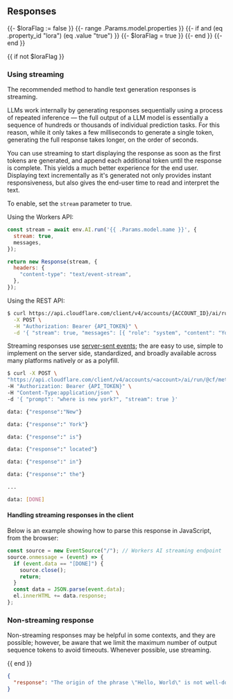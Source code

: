
## Responses

{{- $loraFlag := false }}
{{- range .Params.model.properties }}
{{- if and (eq .property_id "lora") (eq .value "true") }}
{{- $loraFlag = true }}
{{- end }}
{{- end }}

{{ if not $loraFlag }}

### Using streaming

The recommended method to handle text generation responses is streaming.

LLMs work internally by generating responses sequentially using a process of repeated inference — the full output of a LLM model is essentially a sequence of hundreds or thousands of individual prediction tasks. For this reason, while it only takes a few milliseconds to generate a single token, generating the full response takes longer, on the order of seconds.

You can use streaming to start displaying the response as soon as the first tokens are generated, and append each additional token until the response is complete. This yields a much better experience for the end user. Displaying text incrementally as it's generated not only provides instant responsiveness, but also gives the end-user time to read and interpret the text.

To enable, set the `stream` parameter to true.

Using the Workers API:

```javascript
const stream = await env.AI.run('{{ .Params.model.name }}', {
  stream: true,
  messages,
});

return new Response(stream, {
  headers: {
    "content-type": "text/event-stream",
  },
});
```

Using the REST API:

```sh
$ curl https://api.cloudflare.com/client/v4/accounts/{ACCOUNT_ID}/ai/run/{{ .Params.model.name }} \
  -X POST \
  -H "Authorization: Bearer {API_TOKEN}" \
  -d '{ "stream": true, "messages": [{ "role": "system", "content": "You are a friendly assistant" }, { "role": "user", "content": "Why is pizza so good?" }]}'
```

Streaming responses use [server-sent events](https://developer.mozilla.org/en-US/docs/Web/API/Server-sent_events/Using_server-sent_events); the are easy to use, simple to implement on the server side, standardized, and broadly available across many platforms natively or as a polyfill.

```sh
$ curl -X POST \
"https://api.cloudflare.com/client/v4/accounts/<account>/ai/run/@cf/meta/{{ .Params.model.name }}" \
-H "Authorization: Bearer {API_TOKEN}" \
-H "Content-Type:application/json" \
-d '{ "prompt": "where is new york?", "stream": true }'

data: {"response":"New"}

data: {"response":" York"}

data: {"response":" is"}

data: {"response":" located"}

data: {"response":" in"}

data: {"response":" the"}

...

data: [DONE]
```

#### Handling streaming responses in the client

Below is an example showing how to parse this response in JavaScript, from the browser:

```js
const source = new EventSource("/"); // Workers AI streaming endpoint
source.onmessage = (event) => {
  if (event.data == "[DONE]") {
    source.close();
    return;
  }
  const data = JSON.parse(event.data);
  el.innerHTML += data.response;
};
```

### Non-streaming response

Non-streaming responses may be helpful in some contexts, and they are possible; however, be aware that we limit the maximum number of output sequence tokens to avoid timeouts. Whenever possible, use streaming.

{{ end }}

```json
{
  "response": "The origin of the phrase \"Hello, World\" is not well-documented, but it is believed to have originated in the early days of computing. In the 1970s, when personal computers were first becoming popular, many programming languages, including C, had a simple \"Hello, World\" program that was used to demonstrate the basics of programming.\nThe idea behind the program was to print the words \"Hello, World\" on the screen, and it was often used as a first program for beginners to learn the basics of programming. Over time, the phrase \"Hello, World\" became a common greeting among programmers and computer enthusiasts, and it is now widely recognized as a symbol of the computing industry.\nIt's worth noting that the phrase \"Hello, World\" is not a specific phrase that was coined by any one person or organization, but rather a catchphrase that evolved over time as a result of its widespread use in the computing industry."
}
```
